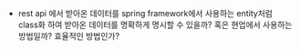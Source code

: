 - rest api 에서 받아온 데이터를 spring framework에서 사용하는 entity처럼 class화 하여 받아온 데이터를 명확하게 명시할 수 있을까? 혹은 현업에서 사용하는 방법일까? 효율적인 방법인가?